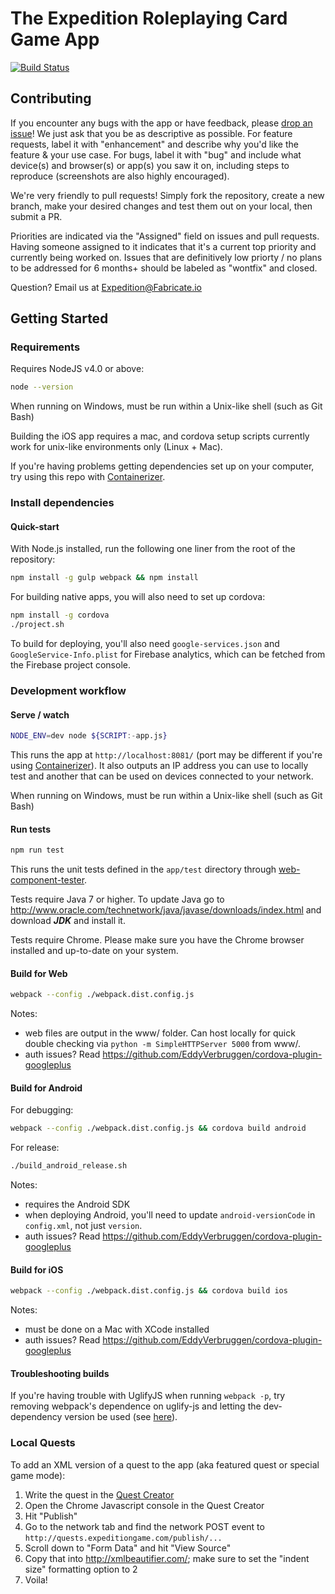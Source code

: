 # The Expedition Roleplaying Card Game App

[![Build Status](https://travis-ci.org/ExpeditionRPG/expedition-app.svg)](https://travis-ci.org/ExpeditionRPG/expedition-app)

## Contributing

If you encounter any bugs with the app or have feedback, please [drop an issue](https://github.com/ExpeditionRPG/expedition-app/issues/new)! We just ask that you be as descriptive as possible. For feature requests, label it with "enhancement" and describe why you'd like the feature & your use case. For bugs, label it with "bug" and include what device(s) and browser(s) or app(s) you saw it on, including steps to reproduce (screenshots are also highly encouraged).

We're very friendly to pull requests! Simply fork the repository, create a new branch, make your desired changes and test them out on your local, then submit a PR.

Priorities are indicated via the "Assigned" field on issues and pull requests. Having someone assigned to it indicates that it's a current top priority and currently being worked on. Issues that are definitively low priorty / no plans to be addressed for 6 months+ should be labeled as "wontfix" and closed.

Question? Email us at Expedition@Fabricate.io

## Getting Started

### Requirements

Requires NodeJS v4.0 or above:

```sh
node --version
```

When running on Windows, must be run within a Unix-like shell (such as Git Bash)

Building the iOS app requires a mac, and cordova setup scripts currently work for unix-like environments only (Linux + Mac).

If you're having problems getting dependencies set up on your computer, try using this repo with [Containerizer](https://github.com/ExpeditionRPG/containerizer).

### Install dependencies

#### Quick-start

With Node.js installed, run the following one liner from the root of the repository:

```sh
npm install -g gulp webpack && npm install
```

For building native apps, you will also need to set up cordova:

```sh
npm install -g cordova
./project.sh
```

To build for deploying, you'll also need `google-services.json` and `GoogleService-Info.plist` for Firebase analytics, which can be fetched from the Firebase project console.

### Development workflow

#### Serve / watch

```sh
NODE_ENV=dev node ${SCRIPT:-app.js}
```

This runs the app at `http://localhost:8081/` (port may be different if you're using [Containerizer](https://github.com/ExpeditionRPG/containerizer)). It also outputs an IP address you can use to locally test and another that can be used on devices connected to your network.

When running on Windows, must be run within a Unix-like shell (such as Git Bash)

#### Run tests

```sh
npm run test
```

This runs the unit tests defined in the `app/test` directory through [web-component-tester](https://github.com/Polymer/web-component-tester).

Tests require Java 7 or higher. To update Java go to http://www.oracle.com/technetwork/java/javase/downloads/index.html and download ***JDK*** and install it.

Tests require Chrome. Please make sure you have the Chrome browser installed and up-to-date on your system.

#### Build for Web

```sh
webpack --config ./webpack.dist.config.js
```

Notes:
- web files are output in the www/ folder. Can host locally for quick double checking via `python -m SimpleHTTPServer 5000` from www/.
- auth issues? Read https://github.com/EddyVerbruggen/cordova-plugin-googleplus

#### Build for Android

For debugging:

```sh
webpack --config ./webpack.dist.config.js && cordova build android
```

For release:

```sh
./build_android_release.sh
```

Notes:

- requires the Android SDK
- when deploying Android, you'll need to update `android-versionCode` in `config.xml`, not just `version`.
- auth issues? Read https://github.com/EddyVerbruggen/cordova-plugin-googleplus

#### Build for iOS

```sh
webpack --config ./webpack.dist.config.js && cordova build ios
```

Notes:

- must be done on a Mac with XCode installed
- auth issues? Read https://github.com/EddyVerbruggen/cordova-plugin-googleplus

#### Troubleshooting builds

If you're having trouble with UglifyJS when running `webpack -p`, try removing webpack's dependence on uglify-js and letting the dev-dependency version be used (see [here](https://github.com/mishoo/UglifyJS2/issues/448)).

### Local Quests

To add an XML version of a quest to the app (aka featured quest or special game mode):

1. Write the quest in the [Quest Creator](http://quests.expeditiongame.com)
2. Open the Chrome Javascript console in the Quest Creator
3. Hit "Publish"
4. Go to the network tab and find the network POST event to `http://quests.expeditiongame.com/publish/...`
5. Scroll down to "Form Data" and hit "View Source"
6. Copy that into http://xmlbeautifier.com/; make sure to set the "indent size" formatting option to 2
7. Voila!
